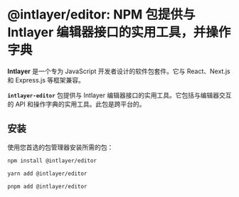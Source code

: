 # @intlayer/editor: NPM 包提供与 Intlayer 编辑器接口的实用工具，并操作字典

**Intlayer** 是一个专为 JavaScript 开发者设计的软件包套件。它与 React、Next.js 和 Express.js 等框架兼容。

**`intlayer-editor`** 包提供与 Intlayer 编辑器接口的实用工具。它包括与编辑器交互的 API 和操作字典的实用工具。此包是跨平台的。

## 安装

使用您首选的包管理器安装所需的包：

```bash
npm install @intlayer/editor
```

```bash
yarn add @intlayer/editor
```

```bash
pnpm add @intlayer/editor
```
